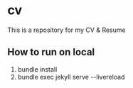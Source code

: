 # cv

This is a repository for my CV &amp; Resume

## How to run on local

1. bundle install
1. bundle exec jekyll serve --livereload
